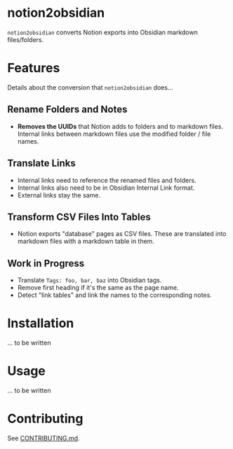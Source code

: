 # notion2obsidian

`notion2obsidian` converts Notion exports into Obsidian markdown files/folders.

# Features

Details about the conversion that `notion2obsidian` does...

## Rename Folders and Notes

* **Removes the UUIDs** that Notion adds to folders and to markdown files.  Internal links between markdown files use the modified folder / file names.

## Translate Links

* Internal links need to reference the renamed files and folders.
* Internal links also need to be in Obsidian Internal Link format.
* External links stay the same.

## Transform CSV Files Into Tables

* Notion exports "database" pages as CSV files.   These are translated into markdown files with a markdown table in them.

## Work in Progress

* Translate `Tags: foo, bar, baz` into Obsidian tags.
* Remove first heading if it's the same as the page name.
* Detect "link tables" and link the names to the corresponding notes.

# Installation

... to be written


# Usage

... to be written

# Contributing

See [CONTRIBUTING.md](CONTRIBUTING.md).
